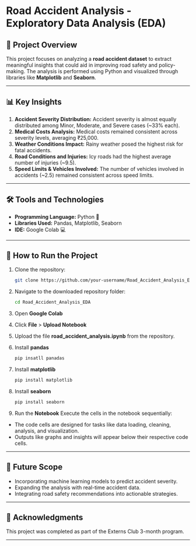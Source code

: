 # Road Accident Analysis - Exploratory Data Analysis (EDA)

## 📌 Project Overview
This project focuses on analyzing a **road accident dataset** to extract meaningful insights that could aid in improving road safety and policy-making. The analysis is performed using Python and visualized through libraries like **Matplotlib** and **Seaborn**.

---

## 📊 Key Insights
1. **Accident Severity Distribution:** Accident severity is almost equally distributed among Minor, Moderate, and Severe cases (~33% each).
2. **Medical Costs Analysis:** Medical costs remained consistent across severity levels, averaging ₹25,000.
3. **Weather Conditions Impact:** Rainy weather posed the highest risk for fatal accidents.
4. **Road Conditions and Injuries:** Icy roads had the highest average number of injuries (~9.5).
5. **Speed Limits & Vehicles Involved:** The number of vehicles involved in accidents (~2.5) remained consistent across speed limits.

---

## 🛠️ Tools and Technologies
- **Programming Language:** Python 🐍
- **Libraries Used:** Pandas, Matplotlib, Seaborn
- **IDE:** Google Colab 💻

---

## 🚀 How to Run the Project
1. Clone the repository:
   ```bash
   git clone https://github.com/your-username/Road_Accident_Analysis_EDA.git

2. Navigate to the downloaded repository folder:
   ```bash
   cd Road_Accident_Analysis_EDA

3. Open **Google Colab**

4. Click **File** > **Upload Notebook**

5. Upload the file **road_accident_analysis.ipynb** from the repository.

6. Install **pandas**
   ```bash
   pip insatll panadas

7. Install **matplotlib**
    ```bash
   pip install matplotlib

8. Install **seaborn**
   ```bash
   pip install seaborn

9. Run the **Notebook**
Execute the cells in the notebook sequentially:
- The code cells are designed for tasks like data loading, cleaning, analysis, and     visualization.
- Outputs like graphs and insights will appear below their respective code cells.

---

## 🔮 Future Scope
- Incorporating machine learning models to predict accident severity.
- Expanding the analysis with real-time accident data.
- Integrating road safety recommendations into actionable strategies.

 ---

## 🤝 Acknowledgments
This project was completed as part of the Externs Club 3-month program.

---

